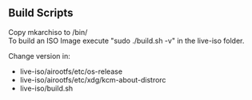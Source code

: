 ## Build Scripts
Copy mkarchiso to /bin/  
To build an ISO Image execute "sudo ./build.sh -v" in the live-iso folder.

Change version in:  
 - live-iso/airootfs/etc/os-release  
 - live-iso/airootfs/etc/xdg/kcm-about-distrorc  
  - live-iso/build.sh  

